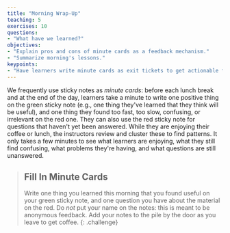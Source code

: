 ```yaml
---
title: "Morning Wrap-Up"
teaching: 5
exercises: 10
questions:
- "What have we learned?"
objectives:
- "Explain pros and cons of minute cards as a feedback mechanism."
- "Summarize morning's lessons."
keypoints:
- "Have learners write minute cards as exit tickets to get actionable feedback."
---
```


We frequently use sticky notes as *minute cards*: before each lunch break and at the end of the day, learners take a minute to write one positive thing on the green sticky note (e.g., one thing they've learned that they think will be useful), and one thing they found too fast, too slow, confusing, or irrelevant on the red one. They can also use the red sticky note for questions that haven't yet been answered.  While they are enjoying their coffee or lunch, the instructors review and cluster these to find patterns.  It only takes a few minutes to see what learners are enjoying, what they still find confusing, what problems they're having, and what questions are still unanswered.

> ## Fill In Minute Cards
>
> Write one thing you learned this morning that you found useful on your green sticky note, and one question you have about the material on the red.  Do *not* put your name on the notes: this is meant to be anonymous feedback.  Add your notes to the pile by the door as you leave to get coffee.
{: .challenge}
